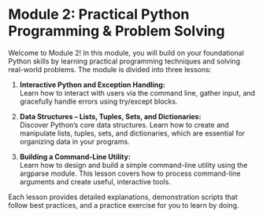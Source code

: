 # Module 2: Practical Python Programming & Problem Solving

Welcome to Module 2! In this module, you will build on your foundational Python skills by learning practical programming techniques and solving real-world problems. The module is divided into three lessons:

1. **Interactive Python and Exception Handling:**  
   Learn how to interact with users via the command line, gather input, and gracefully handle errors using try/except blocks.

2. **Data Structures – Lists, Tuples, Sets, and Dictionaries:**  
   Discover Python’s core data structures. Learn how to create and manipulate lists, tuples, sets, and dictionaries, which are essential for organizing data in your programs.

3. **Building a Command-Line Utility:**  
   Learn how to design and build a simple command-line utility using the argparse module. This lesson covers how to process command-line arguments and create useful, interactive tools.

Each lesson provides detailed explanations, demonstration scripts that follow best practices, and a practice exercise for you to learn by doing.